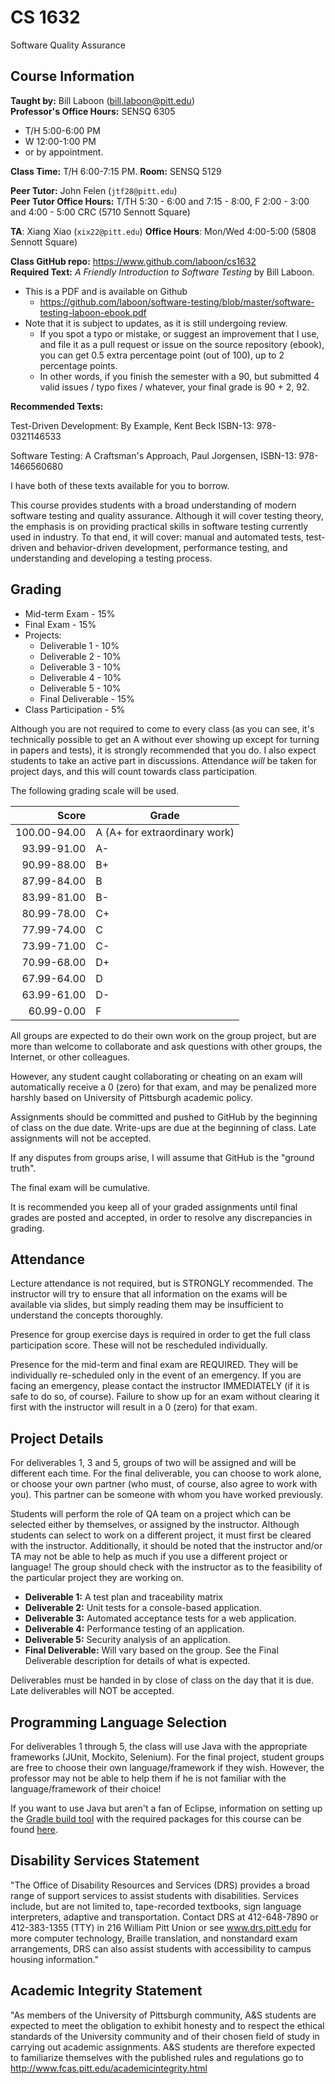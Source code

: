 # CS 1632
Software Quality Assurance

## Course Information

**Taught by:** Bill Laboon (bill.laboon@pitt.edu)  
**Professor's Office Hours:** SENSQ 6305
* T/H 5:00-6:00 PM
* W 12:00-1:00 PM
* or by appointment.  

**Class Time:** T/H 6:00-7:15 PM.
**Room:** SENSQ 5129

**Peer Tutor:** John Felen (`jtf28@pitt.edu`)  
**Peer Tutor Office Hours:** T/TH 5:30 - 6:00 and 7:15 - 8:00, F 2:00 - 3:00 and 4:00 - 5:00 CRC (5710 Sennott Square)  

**TA**: Xiang Xiao (`xix22@pitt.edu`)
**Office Hours**: Mon/Wed 4:00-5:00 (5808 Sennott Square)

**Class GitHub repo:** https://www.github.com/laboon/cs1632  
**Required Text:** _A Friendly Introduction to Software Testing_ by Bill Laboon.
* This is a PDF and is available on Github
  * https://github.com/laboon/software-testing/blob/master/software-testing-laboon-ebook.pdf
* Note that it is subject to updates, as it is still undergoing review.
  * If you spot a typo or mistake, or suggest an improvement that I use, and file it as a pull request or issue on the source repository (ebook), you can get 0.5 extra percentage point (out of 100), up to 2 percentage points.
  * In other words, if you finish the semester with a 90, but submitted 4 valid issues / typo fixes / whatever, your final grade is 90 + 2, 92.

**Recommended Texts:** 

Test-Driven Development: By Example, Kent Beck ISBN-13: 978-0321146533

Software Testing: A Craftsman's Approach, Paul Jorgensen, ISBN-13: 978-1466560680

I have both of these texts available for you to borrow.

This course provides students with a broad understanding of modern
software testing and quality assurance. Although it will cover testing
theory, the emphasis is on providing practical skills in software
testing currently used in industry. To that end, it will cover: manual
and automated tests, test-driven and behavior-driven development,
performance testing, and understanding and developing a testing
process.

## Grading

* Mid-term Exam - 15%
* Final Exam - 15%
* Projects:
  * Deliverable 1 - 10%
  * Deliverable 2 - 10%
  * Deliverable 3 - 10%
  * Deliverable 4 - 10%
  * Deliverable 5 - 10%
  * Final Deliverable - 15%
* Class Participation - 5%

Although you are not required to come to every class (as you can see, it's technically possible to get an A without ever showing up except for turning in papers and tests), it is strongly recommended that you do.  I also expect students to take an active part in discussions.  Attendance _will_ be taken for project days, and this will count towards class participation.

The following grading scale will be used.

Score  | Grade
-----: | ------------------------------
100.00-94.00 | A (A+ for extraordinary work)
93.99-91.00  | A-
90.99-88.00  | B+
87.99-84.00  | B
83.99-81.00  | B-
80.99-78.00  | C+
77.99-74.00  | C
73.99-71.00  | C-
70.99-68.00  | D+
67.99-64.00  | D
63.99-61.00  | D-
60.99-0.00   | F

All groups are expected to do their own work on the group project, but
are more than welcome to collaborate and ask questions with other
groups, the Internet, or other colleagues.

However, any student caught collaborating or cheating on an exam will
automatically receive a 0 (zero) for that exam, and may be penalized
more harshly based on University of Pittsburgh academic policy.

Assignments should be committed and pushed to GitHub by the beginning
of class on the due date.  Write-ups are due at the beginning of class.
Late assignments will not be accepted.

If any disputes from groups arise, I will assume that GitHub is the "ground 
truth".  

The final exam will be cumulative.

It is recommended you keep all of your graded assignments until final
grades are posted and accepted, in order to resolve any discrepancies
in grading.

## Attendance

Lecture attendance is not required, but is STRONGLY recommended.
The instructor will try to ensure that all information on the exams
will be available via slides, but simply reading them may be
insufficient to understand the concepts thoroughly. 

Presence for group exercise days is required in order to get the full
class participation score.  These will not be rescheduled individually.

Presence for the mid-term and final exam are REQUIRED.  They will be
individually re-scheduled only in the event of an emergency.  If you
are facing an emergency, please contact the instructor IMMEDIATELY (if
it is safe to do so, of course).  Failure to show up for an exam
without clearing it first with the instructor will result in a 0
(zero) for that exam.

## Project Details

For deliverables 1, 3 and 5, groups of two will be assigned and will be
different each time.  For the final deliverable, you can choose to work
alone, or choose your own partner (who must, of course, also agree to work with you).  This partner can be someone with whom you have worked previously.

Students will perform the role of QA team on a project which can be selected either by themselves, or assigned by the instructor.  Although students can select to work on a different project, it must first be cleared with the instructor.  Additionally, it should be noted that the instructor and/or TA may not be able to help as much if you use a different project or language!    The group should check with the instructor as to the feasibility of
the particular project they are working on.  

* **Deliverable 1:** A test plan and traceability matrix
* **Deliverable 2:** Unit tests for a console-based application.
* **Deliverable 3:** Automated acceptance tests for a web application.
* **Deliverable 4:** Performance testing of an application.
* **Deliverable 5:** Security analysis of an application.
* **Final Deliverable:** Will vary based on the group.  See the Final Deliverable description for details of what is expected.

Deliverables must be handed in by close of class on the day that it is
due.  Late deliverables will NOT be accepted.

## Programming Language Selection

For deliverables 1 through 5, the class will use Java with the appropriate
frameworks (JUnit, Mockito, Selenium).  For the final project, student
groups are free to choose their own language/framework if they wish.
However, the professor may not be able to help them if he is not familiar
with the language/framework of their choice!

If you want to use Java but aren't a fan of Eclipse, information on setting up the [Gradle build tool](https://gradle.org/) with the required packages for this course can be found [here](https://gist.github.com/alexlafroscia/c6757de349b27e34eff6).  

## Disability Services Statement

"The Office of Disability Resources and
Services (DRS) provides a broad range of support services to assist
students with disabilities. Services include, but are not limited to,
tape-recorded textbooks, sign language interpreters, adaptive and
transportation. Contact DRS at 412-648-7890 or 412-383-1355 (TTY) in
216 William Pitt Union or see www.drs.pitt.edu for more computer
technology, Braille translation, and nonstandard exam arrangements,
DRS can also assist students with accessibility to campus housing
information."

## Academic Integrity Statement

"As members of the University of
Pittsburgh community, A&S students are expected to meet the obligation
to exhibit honesty and to respect the ethical standards of the
University community and of their chosen field of study in carrying
out academic assignments. A&S students are therefore expected to
familiarize themselves with the published rules and regulations go to
http://www.fcas.pitt.edu/academicintegrity.html

